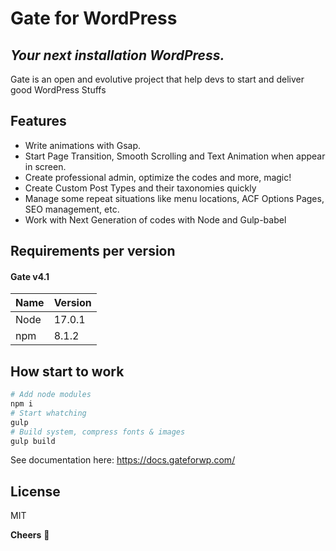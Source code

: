 # Gate for WordPress
## _Your next installation WordPress._

Gate is an open and evolutive project that help devs to start and deliver good WordPress Stuffs

## Features
- Write animations with Gsap.
- Start Page Transition, Smooth Scrolling and Text Animation when appear in screen.
- Create professional admin, optimize the codes and more, magic!
- Create Custom Post Types and their taxonomies quickly
- Manage some repeat situations like menu locations, ACF Options Pages, SEO management, etc.
- Work with Next Generation of codes with Node and Gulp-babel


## Requirements per version
#### Gate v4.1
| Name | Version |
| ------ | ------ |
| Node | 17.0.1 |
| npm | 8.1.2 |

## How start to work
```sh
# Add node modules
npm i
# Start whatching
gulp
# Build system, compress fonts & images
gulp build
```
See documentation here: https://docs.gateforwp.com/

## License
MIT

**Cheers** 🍻
